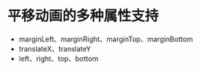 # 平移动画的多种属性支持
* marginLeft、marginRight、marginTop、marginBottom
* translateX、translateY
* left、right、top、bottom